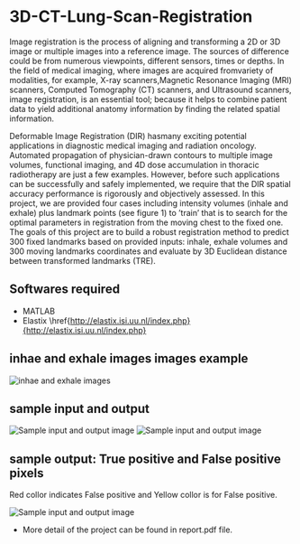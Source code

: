 # 3D-CT-Lung-Scan-Registration

Image registration is the process of aligning and transforming a 2D or 3D image or multiple images
into a reference image. The sources of difference could be from numerous viewpoints, different
sensors, times or depths. In the field of medical imaging, where images are acquired fromvariety
of modalities, for example, X-ray scanners,Magnetic Resonance Imaging (MRI) scanners, Computed
Tomography (CT) scanners, and Ultrasound scanners, image registration, is an essential tool; because
it helps to combine patient data to yield additional anatomy information by finding the related spatial
information.

Deformable Image Registration (DIR) hasmany exciting potential applications in diagnostic medical
imaging and radiation oncology. Automated propagation of physician-drawn contours to multiple
image volumes, functional imaging, and 4D dose accumulation in thoracic radiotherapy are just a few
examples. However, before such applications can be successfully and safely implemented, we require
that the DIR spatial accuracy performance is rigorously and objectively assessed.
In this project, we are provided four cases including intensity volumes (inhale and exhale) plus
landmark points (see figure 1) to ’train’ that is to search for the optimal parameters in registration from
the moving chest to the fixed one. The goals of this project are to build a robust registration method
to predict 300 fixed landmarks based on provided inputs: inhale, exhale volumes and 300 moving
landmarks coordinates and evaluate by 3D Euclidean distance between transformed landmarks
(TRE).

## Softwares required
* MATLAB
* Elastix \href{http://elastix.isi.uu.nl/index.php}{http://elastix.isi.uu.nl/index.php}

## inhae and exhale images images example

![](images/inhale.PNG "inhae and exhale images")

## sample input and output

![](images/Selection_026.png "Sample input and output image")
![](images/Selection_027.png "Sample input and output image")

## sample output: True positive and False positive pixels
Red collor indicates False positive and Yellow collor is for False positive.

![](images/Selection_028.png "Sample input and output image")


* More detail of the project can be found in report.pdf file.

